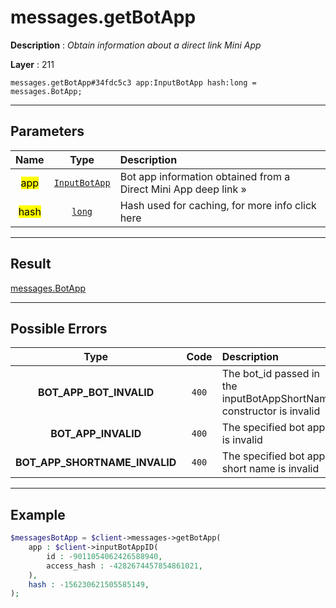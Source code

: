 # messages.getBotApp

**Description** : *Obtain information about a direct link Mini App*

**Layer** : 211

```tl
messages.getBotApp#34fdc5c3 app:InputBotApp hash:long = messages.BotApp;
```

---

## Parameters

| Name | Type | Description |
| :---: | :---: | :--- |
| <mark>app</mark> | [`InputBotApp`](type/InputBotApp) | Bot app information obtained from a Direct Mini App deep link » |
| <mark>hash</mark> | [`long`](type/long) | Hash used for caching, for more info click here |

---

## Result

[messages.BotApp](type/messages.BotApp)

---

## Possible Errors

| Type | Code | Description |
| :---: | :---: | :--- |
| **BOT_APP_BOT_INVALID** | `400` | The bot_id passed in the inputBotAppShortName constructor is invalid |
| **BOT_APP_INVALID** | `400` | The specified bot app is invalid |
| **BOT_APP_SHORTNAME_INVALID** | `400` | The specified bot app short name is invalid |

---

## Example

```php
$messagesBotApp = $client->messages->getBotApp(
	app : $client->inputBotAppID(
		id : -9011054062426588940,
		access_hash : -4282674457854861021,
	),
	hash : -156230621505585149,
);
```